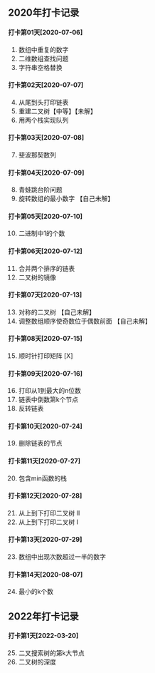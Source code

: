 ## 2020年打卡记录
#### 打卡第01天[2020-07-06]
1. 数组中重复的数字
2. 二维数组查找问题
3. 字符串空格替换
#### 打卡第02天[2020-07-07]
4. 从尾到头打印链表
5. 重建二叉树【中等】【未解】
6. 用两个栈实现队列
#### 打卡第03天[2020-07-08]
7. 斐波那契数列
#### 打卡第04天[2020-07-09]
8. 青蛙跳台阶问题
9. 旋转数组的最小数字 【自己未解】
#### 打卡第05天[2020-07-10]
10. 二进制中1的个数
#### 打卡第06天[2020-07-12]
11. 合并两个排序的链表
12. 二叉树的镜像
#### 打卡第07天[2020-07-13]
13. 对称的二叉树 【自己未解】
14. 调整数组顺序使奇数位于偶数前面 【自己未解】
#### 打卡第08天[2020-07-15]
15. 顺时针打印矩阵 [X]
#### 打卡第09天[2020-07-16]
16. 打印从1到最大的n位数
17. 链表中倒数第k个节点
18. 反转链表
#### 打卡第10天[2020-07-24]
19. 删除链表的节点
#### 打卡第11天[2020-07-27]
20. 包含min函数的栈
#### 打卡第12天[2020-07-28]
21. 从上到下打印二叉树 II
22. 从上到下打印二叉树 I
#### 打卡第13天[2020-07-29]
23. 数组中出现次数超过一半的数字
#### 打卡第14天[2020-08-07]
24. 最小的k个数

## 2022年打卡记录
#### 打卡第1天[2022-03-20]
25. 二叉搜索树的第k大节点
26. 二叉树的深度